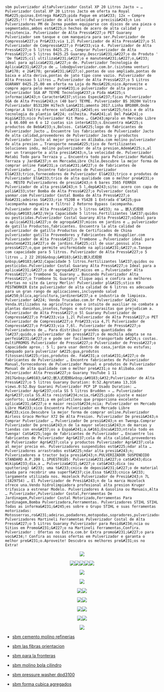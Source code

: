 
```
sbm pulverizador altaPulverizador Costal XP 20 Litros Jacto → … Pulverizador Costal XP 20 Litros Jacto em oferta na Royal M&#225;quinas.Entrega R&#225;pida Pague em at&#233; 12x → Compre j&#225;!!! Pulverizador de alta velocidad y precisi&#243;n Los Pulverizadores PM de Zerma pueden equiparse con discos de una pieza o segmentados,ambos est&#225;n hechos de acero de alta calidad y resistencia. Pulverizador de Alta Press&#227;o PET Guarany Pulverizador sem tanque e com manqueira para ser.Pulverizador de Compress&#227;o Pr&#233;via 1,2l Pulverizador de Alta Press&#227;o 5l Pulverizador de Compress&#227;o Pr&#233;via 4. Pulverizador de Alta Press&#227;o 5 litros 0425.25 … Comprar Pulverizador de Alta Press&#227;o 5 litros 0425.25 Guarany.Descri&#231;&#227;o do Produto ' 'De f&#225;cil ultiliza&#231;&#227;o e manuten&#231;&#227;o,&#233; ideal para aplica&#231;&#227;o de. Pulverizador Tecnologia de Aplica&#231;&#227;o de … lobo@pulverizador.com.br.(sistema venturi 1&#170; e 2&#170; gera&#231;&#227;o),pontas de uso ampliado,pontas de baixa e alta deriva,pontas de jato tipo cone vazio. Pulverizador de Alta Pressao 5 Litros … Pulverizador de Alta Press&#227;o 5 Litros GUARANY 0425.25.00 em oferta na Loja do Mec&#226;nico.Aproveite e compre agora pelo menor pre&#231;o pulverizador de alta presion … Pulverizador SGA AP TEYME Tecnolog&#237;a Pida m&#225;s informaci&#243;n Caracter&#237;sticas Espec&#237;ficas Pulverizador SGA de Alta Presi&#243;n (40 bar) TEYME. Pulverizador BS 3020H Valtra Pulverizador BS3120H HiTech Lan&#231;amento 2017.Linha BM100R.Onde Comprar.A Valtra oferece solu&#231;&#245;es vers&#225;teis e de alta tecnologia do plantio &#224; colheita. Pa&#241;al Del Pa&#241;o Higi&#233;nico Pulverizador Kit Mano … C&#243;mpralo en Mercado Libre a $ 66.600 en 6 o 12 cuotas sin inter&#233;s.Encuentra m&#225;s productos de Beb&#233;s,Bolsos. Cat&#225;logo de fabricantes de Pulverizador Jacto … Encuentre los fabricantes de Pulverizador Jacto de alta calidad,proveedores de Pulverizador Jacto y productos Pulverizador Jacto al mejor precio en Alibaba.com molino pulverizador de alta presion … Transporte neum&#225;tico de fertilizantes Soluciones indu, molino pulverizador de alta presion,Adem&#225;s,al ser un transporte a alta presi&#243;n,la velocidad de. Pulverizador Matabi Todo para Terraza y … Encuentra todo para Pulverizador Matabi Terraza y Jard&#237;n en MercadoLibre Chile.Descubre la mejor forma de comprar online Fa&#231;a cota&#231;&#227;o de fabricantes de Pulverizador … Encontre fabricantes de Pulverizador El&#233;trico,fornecedores de Pulverizador El&#233;trico e produtos de Pulverizador El&#233;trico de alta qualidade com o melhor pre&#231;o no. MESTO Pulverizadores de presi&#243;n 6 bares 3565 FERROX Pulverizador de alta presi&#243;n 5 l,dep&#243;sito: acero con capa de poli&#233;ster Bomba de Alta Press&#227;o Pulverizador Costal yanmar.com Pulverizador Costal Bomba de Alta Press&#227;o Ro&#231;adeiras S&#233;rie YS20B e YS42B 1 Entrada d’&#225;gua (acompanha mangueira e filtro) 2 Retorno Bypass (acompanha. Pulverizador de Alta Press&#227;o 5 litros &#233; na … 嵌入式视频&nbsp;&#0183;&#32;Veja Capacidade 5 litros.Fertilizantes l&#237;quidos ou pesticidas.Pulverizador Costal Guarany Alta Press&#227;oIdeal para a aplica&#231;&#227;o de agroqu&#237;micos em jardins e … pulverizador de gatillo Productos,fabricantes. Encuentra la alta calidad de pulverizador de gatillo Productos de Certificados de China pulverizador gatillo Proveedores y Fabricantes de Hisupplier.com Pulverizador de Alta Press&#227;o Trombone … Pulverizador ideal para manuten&#231;&#227;o de jardins.F&#225;cil de usar,possui alta press&#227;o,que permite uniformidade na aplica&#231;&#227;o.Tanque com capacidade para 5 litros. Pulverizador de Alta Press&#227;o 5 litros … 2 22 2016&nbsp;&#0183;&#32;嵌入式视频&nbsp;&#0183;&#32;Capacidade 5 litros.Fertilizantes l&#237;quidos ou pesticidas.Pulverizador Costal Guarany Alta Press&#227;o Ideal para a aplica&#231;&#227;o de agroqu&#237;micos em … Pulverizador Alta Press&#227;o Trombone 5L Guarany … Buscando Pulverizador Alta Press&#227;o Trombone 5L Guarany? Clique aqui e confira as melhores ofertas no site da Leroy Merlin! Pulverizador pl&#225;stico K9 PESTWORKER Este pulverizador de alta calidad de 6 litros es adecuado para un gran rango de aplicaciones,incluyendo salud p&#250;blica,agricultura,jardiner&#237;a e industria de limpieza. Pulverizador &#224; Venda Trucadao.com.br Pulverizador &#224; Venda.Utilizados na agricultura com o intuito de auxiliar no combate a plantas daninhas,insetos,fungos e outros parasitas que prejudicam a. Pulverizador de Alta Press&#227;o 5l Guarany Pulverizador de Compress&#227;o Pr&#233;via 1,2l Pulverizador de Alta Press&#227;o PET Pulverizador de Compress&#227;o Pr&#233;via 4,7l Pulverizador de Compress&#227;o Pr&#233;via 7,6l. Pulverizador de Press&#227;o Pulverizadores de … Para distribuir grandes quantidades de l&#237;quido,o pulverizador de press&#227;o de mochila adapta se na perfei&#231;&#227;o e pode ser facilmente transportado &#224;s costas. multiPROMOS Pulverizador de Press&#227;o Pulverizador de Press&#227;o Capacidade aprox.: 5 l; para usar dentro de casa,jardim ou estufas; adequado para pulverizar &#225;gua,produtos fitossanit&#225;rios,produtos de. Fa&#231;a cota&#231;&#227;o de fabricantes de Pulverizador … Encontre fabricantes de Pulverizador Manual,fornecedores de Pulverizador Manual e produtos de Pulverizador Manual de alta qualidade com o melhor pre&#231;o no Alibaba.com Pulverizador Alta Press&#227;o Guarany YouTube 1 11 2017&nbsp;&#0183;&#32;嵌入式视频&nbsp;&#0183;&#32;Pulverizador de Alta Press&#227;o 5 litros Guarany Duration: 0:52.Agrotama 13,316 views.0:52.Buy Guarani Pulverizador PCP 1P Usado Duration: … Pulverizador Agr&#237;cola SS 5 litros Brudden → … Pulverizador Agr&#237;cola SS.Alta resist&#234;ncia,r&#225;pido ajuste e maior conforto; Lna&#231;a em polietileno que proporciona excelente aplica&#231;&#227;o e maior resist&#234;ncia; Pulverizador en Mercado Libre M&#233;xico Encuentra Pulverizador en Mercado Libre M&#233;xico.Descubre la mejor forma de comprar online.Pulverizador Airless Graco Merkur X72 De Alta Presion. Pulverizador De presi&#243;n Comprar Pulverizador … Pulverizador De presi&#243;n en Twenga.Comprar Pulverizador De presi&#243;n de la mayor selecci&#243;n de marcas y tiendas con env&#237;os a Espa&#241;a.&#161;Encu&#233;ntralo todo en Twenga! Cat&#225;logo de fabricantes de Pulverizador … Encuentre los fabricantes de Pulverizador Agr&#237;cola de alta calidad,proveedores de Pulverizador Agr&#237;cola y productos Pulverizador Agr&#237;cola al mejor precio en. Pulverizadores suspendidos est&#225;ndar alta … Pulverizadores arrastrados est&#225;ndar alta presi&#243;n; Pulverizadores a tractor baja presi&#243;n.PULVERIZADOR SUSPENDIDO STANDARD A.P.200 L.1PUEST0185: Pulveriza&#231;&#227;o cat&#243;dica Wikip&#233;dia,a … Pulveriza&#231;&#227;o cat&#243;dica (ou sputtering) &#233; uma t&#233;cnica de deposi&#231;&#227;o de material usada para recobrir uma superf&#237;cie.Essa t&#233;cnica &#233; largamente utilizada nos. Hozelock Pulverizador de Presi&#243;n 7L (1829754) … El Pulverizador de Presi&#243;n de la marca Hozelock ofrece una.Vendo hidrolimpiadora profesional alta presion Kruger trifasica a estrenar Modelo. Pulverizadores A Gasolina ou Manuais,Alta … Pulverizador,Pulverizador Costal,Ferramentas De Jardinagem,Pulverizador Costal Motorizado,Ferramentas Para Jardinagem,Bomba Pulverizadora,Ferramentas. Pulverizadores STIHL STIHL Todas as informa&#231;&#245;es sobre o Grupo STIHL e suas ferramentas motorizadas: Motosserras,ro&#231;adeiras,podadores,motopodas,sopradores,pulverizadores. Pulverizadores Martineli Ferramentas Pulverizador Costal de Alta Press&#227;o 5 Litros Guarany Pulverizador para Resid&#234;ncia ou Sitios em Promo&#231;&#227;o na Martineli Ferramentas,Confira. Pulverizador : Ofertas no Extra.com.br Extra promo&#231;&#227;o para voc&#234;! Confira as nossas ofertas em Pulverizador e garanta o melhor pre&#231;o.Aproveite! Descubra os melhores pre&#231;os no Extra! 
```

<div align="center">

<a href="https://es-crusher.shibang-china.com/github&k=sbm+pulverizador+alta"><img src="https://static.shibang-china.com/es/crusher/logo.jpg"></a>

<a href="https://es-crusher.shibang-china.com/github&k=sbm+pulverizador+alta"><img src="https://static.shibang-china.com/es/crusher/index.jpg"></a><a href="https://es-crusher.shibang-china.com/material.htmlgithub&k=sbm+pulverizador+alta"><img src="https://static.shibang-china.com/es/crusher/material.jpg"></a><a href="https://es-crusher.shibang-china.com/application.htmlgithub&k=sbm+pulverizador+alta"><img src="https://static.shibang-china.com/es/crusher/application.jpg"></a><a href="https://es-crusher.shibang-china.com/aboutus.htmlgithub&k=sbm+pulverizador+alta"><img src="https://static.shibang-china.com/es/crusher/aboutus.jpg"></a><a href="https://es-crusher.shibang-china.com/contact.htmlgithub&k=sbm+pulverizador+alta"><img src="https://static.shibang-china.com/es/crusher/contact.jpg"></a>

<a href="https://es-crusher.shibang-china.com/github&k=sbm+pulverizador+alta"><img src="https://static.shibang-china.com/es/crusher/banner.jpg"></a>

<a href="https://swt.shibang-china.com/github&k=sbm+pulverizador+alta"><img src="https://static.shibang-china.com/es/crusher/text.jpg"></a>

<a href="https://swt.shibang-china.com/github&k=sbm+pulverizador+alta"><img src="https://static.shibang-china.com/es/crusher/chat.jpg"></a><a href="https://es-crusher.shibang-china.com/contact.htmlgithub&k=sbm+pulverizador+alta"><img src="https://static.shibang-china.com/es/crusher/message.jpg"></a>

<a href="https://es-crusher.shibang-china.com/products/pe.htmlgithub&k=sbm+pulverizador+alta"><img src="https://static.shibang-china.com/es/crusher/pe.jpg"></a><a href="https://es-crusher.shibang-china.com/products/pf.htmlgithub&k=sbm+pulverizador+alta"><img src="https://static.shibang-china.com/es/crusher/pf.jpg"></a>

<a href="https://es-crusher.shibang-china.com/products/hpt.htmlgithub&k=sbm+pulverizador+alta"><img src="https://static.shibang-china.com/es/crusher/hpt.jpg"></a><a href="https://es-crusher.shibang-china.com/products/vsi.htmlgithub&k=sbm+pulverizador+alta"><img src="https://static.shibang-china.com/es/crusher/vsi.jpg"></a>

<a href="https://es-crusher.shibang-china.com/products/klv.htmlgithub&k=sbm+pulverizador+alta"><img src="https://static.shibang-china.com/es/crusher/klv.jpg"></a><a href="https://es-crusher.shibang-china.com/products/portable.htmlgithub&k=sbm+pulverizador+alta"><img src="https://static.shibang-china.com/es/crusher/portable.jpg"></a>

<a href="https://swt.shibang-china.com/github&k=sbm+pulverizador+alta"><img src="https://static.shibang-china.com/es/crusher/case.jpg"></a>

</div>


* [sbm cemento molino refinerias](sbm%20cemento%20molino%20refinerias.md)

* [sbm las fibras orientacion](sbm%20las%20fibras%20orientacion.md)

* [sbm para la fronteras](sbm%20para%20la%20fronteras.md)

* [sbm molino bola cilindro](sbm%20molino%20bola%20cilindro.md)

* [sbm pressure washer dpd3100](sbm%20pressure%20washer%20dpd3100.md)

* [sbm forma cubica agregados](sbm%20forma%20cubica%20agregados.md)
